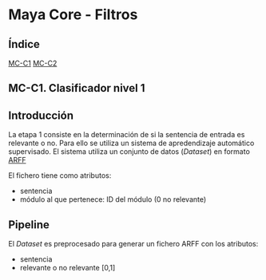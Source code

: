 # Maya Core - Filtros

## Índice

[MC-C1](MC-C1.-Clasificador-nivel-1)
[MC-C2](#Hardware)

## MC-C1. Clasificador nivel 1

## Introducción

La etapa 1 consiste en la determinación de si la sentencia de entrada es relevante o no.
Para ello se utiliza un sistema de apredendizaje automático supervisado. El sistema utiliza un conjunto de datos (*Dataset*) en formato [ARFF](https://weka.wikispaces.com/ARFF)

El fichero tiene como atributos:

  * sentencia
  * módulo al que pertenece: ID del módulo (0 no relevante)

## Pipeline

El *Dataset* es preprocesado para generar un fichero ARFF con los atributos:

  * sentencia
  * relevante o no relevante [0,1] 
